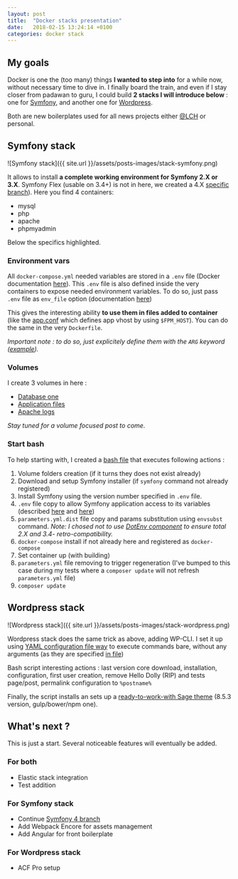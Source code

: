 ```yaml
---
layout: post
title:  "Docker stacks presentation"
date:   2018-02-15 13:24:14 +0100
categories: docker stack
---
```


## My goals

Docker is one the (too many) things __I wanted to step into__ for a while now, without necessary time to dive in. I finally board the train, and even if I stay closer from padawan to guru, I could build __2 stacks I will introduce below__ : one for [Symfony][symfony-stack], and another one for [Wordpress][wordpress-stack].

Both are new boilerplates used for all news projects either [@LCH][LCH] or personal.

## Symfony stack
![Symfony stack]({{ site.url }}/assets/posts-images/stack-symfony.png)

It allows to install __a complete working environment for Symfony 2.X or 3.X__. Symfony Flex (usable on 3.4+) is not in here, we created a 4.X [specific branch][symfony-4-branch]). Here you find 4 containers:

* mysql
* php
* apache
* phpmyadmin

Below the specifics highlighted.

### Environment vars
All `docker-compose.yml` needed variables are stored in a `.env` file (Docker documentation [here][env-file-documentation]). 
This `.env` file is also defined inside the very containers to expose needed environment variables. To do so, just pass `.env` file as `env_file` option (documentation [here][env-file-option])

This gives the interesting ability __to use them in files added to container__ (like the [app.conf][app.conf] which defines app vhost by using `$FPM_HOST`). You can do the same in the very `Dockerfile`. 

_Important note : to do so, just explicitely define them with the `ARG` keyword ([example][dockerfile-arg-definition])._


### Volumes
I create 3 volumes in here :
* [Database one][database-volume]
* [Application files][app-volume]
* [Apache logs][apache-logs-volume]

_Stay tuned for a volume focused post to come._

### Start bash
To help starting with, I created a [bash file][bash-file] that executes following actions :
1. Volume folders creation (if it turns they does not exist already)
2. Download and setup Symfony installer (if `symfony` command not already registered)
3. Install Symfony using the version number specified in `.env` file.
4. `.env` file copy to allow Symfony application access to its variables (described [here][dotenv] and [here][external_params])
5. `parameters.yml.dist` file copy and params substitution using `envsubst` command. _Note: I chosed not to use [DotEnv component][dotenv] to ensure total 2.X and 3.4- retro-compatibility._
6. `docker-compose` install if not already here and registered as `docker-compose`
7. Set container up (with building)
8. `parameters.yml` file removing to trigger regeneration (I've bumped to this case during my tests where a `composer update` will not refresh `parameters.yml` file)
9. `composer update`

## Wordpress stack
![Wordpress stack]({{ site.url }}/assets/posts-images/stack-wordpress.png)

Wordpress stack does the same trick as above, adding WP-CLI. I set it up using [YAML configuration file way][wp-cli-conf-file] to execute commands bare, without any arguments (as they are specified [in file][project-wp-cli])

Bash script interesting actions : last version core download, installation, configuration, first user creation, remove Hello Dolly (RIP) and tests page/post, permalink configuration to `%postname%`

Finally, the script installs an sets up a [ready-to-work-with Sage theme][sage] (8.5.3 version, gulp/bower/npm one). 

## What's next ?
This is just a start. Several noticeable features will eventually be added.

### For both

* Elastic stack integration
* Test addition

### For Symfony stack

* Continue [Symfony 4 branch][symfony-4-branch]
* Add Webpack Encore for assets management
* Add Angular for front boilerplate

### For Wordpress stack

* ACF Pro setup

[LCH]: https://www.compagnie-hyperactive.com
[wordpress-stack]: https://github.com/compagnie-hyperactive/docker-boilerplate-wordpress
[symfony-stack]: https://github.com/compagnie-hyperactive/docker-boilerplate-symfony
[symfony-4-branch]: https://github.com/compagnie-hyperactive/docker-boilerplate-symfony/tree/symfony4
[env-file-documentation]: https://docs.docker.com/compose/environment-variables/#the-env-file
[env-file-option]: https://docs.docker.com/compose/environment-variables/#the-env_file-configuration-option
[app.conf]: https://github.com/compagnie-hyperactive/docker-boilerplate-symfony/blob/master/docker/images/apache2.4/app.conf
[dockerfile-arg-definition]: https://github.com/compagnie-hyperactive/docker-boilerplate-symfony/blob/master/docker/images/apache2.4/Dockerfile#L5
[database-volume]: https://github.com/compagnie-hyperactive/docker-boilerplate-symfony/blob/master/docker-compose.yml#L11
[app-volume]: https://github.com/compagnie-hyperactive/docker-boilerplate-symfony/blob/master/docker-compose.yml#L30
[apache-logs-volume]: https://github.com/compagnie-hyperactive/docker-boilerplate-symfony/blob/master/docker-compose.yml#L47
[bash-file]: https://github.com/compagnie-hyperactive/docker-boilerplate-symfony/init.bash
[dotenv]: https://symfony.com/doc/3.3/components/dotenv.html
[external_params]: https://symfony.com/doc/current/configuration/external_parameters.html
[wp-cli-conf-file]: https://make.wordpress.org/cli/handbook/config/#config-files
[project-wp-cli]: https://github.com/compagnie-hyperactive/docker-boilerplate-wordpress/blob/master/wp-cli.yml
[sage]: https://roots.io/sage/
